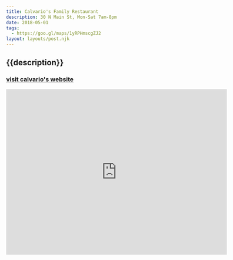 ```yaml
---
title: Calvario's Family Restaurant
description: 30 N Main St, Mon-Sat 7am-8pm
date: 2018-05-01
tags:
  - https://goo.gl/maps/1yRPHmscgZJ2
layout: layouts/post.njk
---
```


## {{description}}

### [visit calvario's website](https://calvarios-family-restaurant.business.site/)

<iframe src="https://www.google.com/maps/embed?pb=!1m18!1m12!1m3!1d3150.747741749326!2d-112.82954528428439!3d37.842791016015525!2m3!1f0!2f0!3f0!3m2!1i1024!2i768!4f13.1!3m3!1m2!1s0x80b55a946e8a2263%3A0x8232c4e8bc7e3d26!2sCalvario&#39;s+Family+Restaurant!5e0!3m2!1sen!2sus!4v1549665339071" width="600" height="450" frameborder="0" style="border:0" allowfullscreen></iframe>

